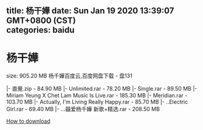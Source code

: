 
title: 杨干嬅
date: Sun Jan 19 2020 13:39:07 GMT+0800 (CST)    
categories: baidu
---

# 杨干嬅
size: 905.20 MB
 杨千嬅百度云,百度网盘下载 - 盘131
 
|- 直覺.zip - 84.90 MB
|- Unlimited.rar - 78.20 MB
|- Single.rar - 89.50 MB
|- Miriam Yeung X Chet Lam Music Is Live.rar - 185.30 MB
|- Meridian.rar - 103.70 MB
|- Actually, I'm Living Really Happy.rar - 85.70 MB
|- ..Electric Girl.rar - 69.40 MB
|- ...囍爱杨千嬅 新歌+精选.rar - 208.50 MB

[How to download](https://bpcam.bemobtrk.com/go/2ceec3aa-1ca2-46d6-b9ff-aaa5c184517c?jno=3212)